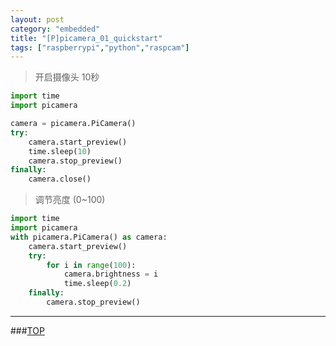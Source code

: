 ```yaml
---
layout: post
category: "embedded"
title: "[P]picamera_01_quickstart"
tags: ["raspberrypi","python","raspcam"]
---
```


<a name="top"></a>
> 开启摄像头 10秒


```python
import time
import picamera

camera = picamera.PiCamera()
try:
    camera.start_preview()
    time.sleep(10)
    camera.stop_preview()
finally:
    camera.close()
```

> 调节亮度 (0~100)

```python
import time
import picamera
with picamera.PiCamera() as camera:
    camera.start_preview()
    try:
        for i in range(100):
            camera.brightness = i
            time.sleep(0.2)
    finally:
        camera.stop_preview()
```


- - - 

###[TOP](#top)

